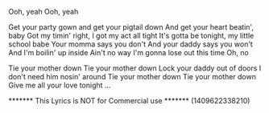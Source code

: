Ooh, yeah
Ooh, yeah

Get your party gown and get your pigtail down
And get your heart beatin', baby
Got my timin' right, I got my act all tight
It's gotta be tonight, my little school babe
Your momma says you don't
And your daddy says you won't
And I'm boilin' up inside
Ain't no way I'm gonna lose out this time
Oh, no

Tie your mother down
Tie your mother down
Lock your daddy out of doors
I don't need him nosin' around
Tie your mother down
Tie your mother down
Give me all your love tonight
...

******* This Lyrics is NOT for Commercial use *******
(1409622338210)